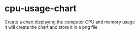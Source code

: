 # cpu-usage-chart
Create a chart displaying the computer CPU and memory usage  
it will create the chart and store it in a png file
